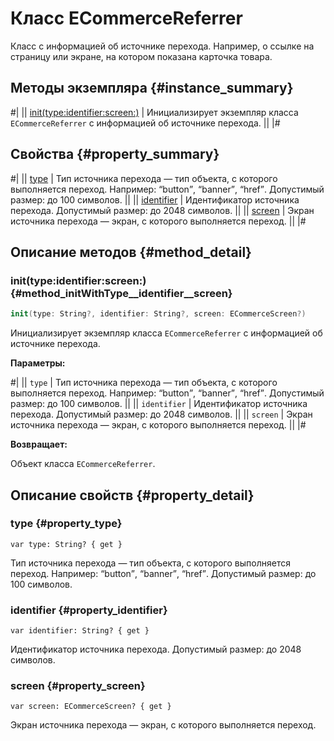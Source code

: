 # Класс ECommerceReferrer

Класс с информацией об источнике перехода. Например, о ссылке на страницу или экране, на котором показана карточка товара.

## Методы экземпляра {#instance_summary}

#|
|| [init(type:identifier:screen:)](#method_initWithType__identifier__screen) | Инициализирует экземпляр класса `ECommerceReferrer` с информацией об источнике перехода. ||
|#

## Свойства {#property_summary}

#|
|| [type](#property_type) | Тип источника перехода — тип объекта, с которого выполняется переход. Например: <q>button</q>, <q>banner</q>, <q>href</q>. Допустимый размер: до 100 символов. ||
|| [identifier](#property_identifier) | Идентификатор источника перехода. Допустимый размер: до 2048 символов. ||
|| [screen](#property_screen) | Экран источника перехода — экран, с которого выполняется переход. ||
|#

## Описание методов {#method_detail}

### init(type:identifier:screen:) {#method_initWithType__identifier__screen}

```swift translate=no
init(type: String?, identifier: String?, screen: ECommerceScreen?)
```

Инициализирует экземпляр класса `ECommerceReferrer` с информацией об источнике перехода.

**Параметры:**

#|
|| `type` | Тип источника перехода — тип объекта, с которого выполняется переход. Например: <q>button</q>, <q>banner</q>, <q>href</q>. Допустимый размер: до 100 символов. ||
|| `identifier` | Идентификатор источника перехода. Допустимый размер: до 2048 символов. ||
|| `screen` | Экран источника перехода — экран, с которого выполняется переход. ||
|#

**Возвращает:**

Объект класса `ECommerceReferrer`.

## Описание свойств {#property_detail}

### type {#property_type}

`var type: String? { get }`

Тип источника перехода — тип объекта, с которого выполняется переход. Например: <q>button</q>, <q>banner</q>, <q>href</q>. Допустимый размер: до 100 символов.

### identifier {#property_identifier}

`var identifier: String? { get }`

Идентификатор источника перехода. Допустимый размер: до 2048 символов.

### screen {#property_screen}

`var screen: ECommerceScreen? { get }`

Экран источника перехода — экран, с которого выполняется переход.
